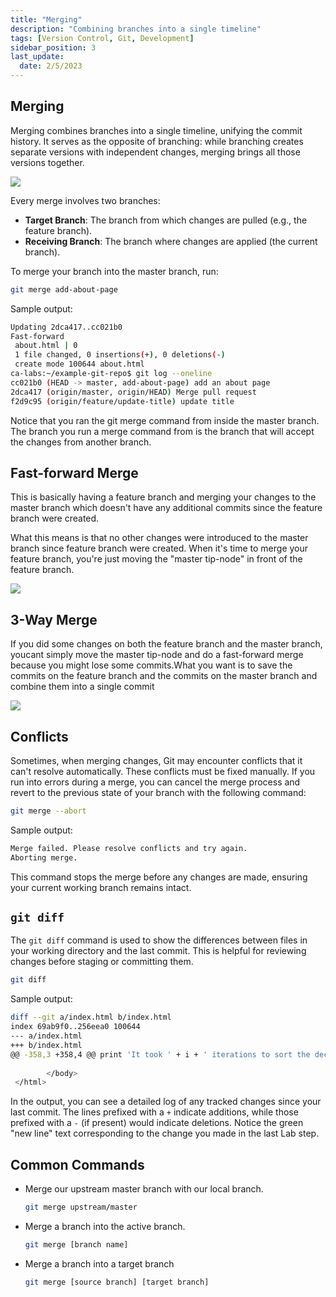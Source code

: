 ```yaml
---
title: "Merging"
description: "Combining branches into a single timeline"
tags: [Version Control, Git, Development]
sidebar_position: 3
last_update:
  date: 2/5/2023
---
```




## Merging

Merging combines branches into a single timeline, unifying the commit history. It serves as the opposite of branching: while branching creates separate versions with independent changes, merging brings all those versions together.

<div style={{textAlign: 'center'}}>

![](/img/docs/merge2.png)

</div>

Every merge involves two branches:

- **Target Branch**: The branch from which changes are pulled (e.g., the feature branch).
- **Receiving Branch**: The branch where changes are applied (the current branch).

To merge your branch into the master branch, run:

```bash
git merge add-about-page
```

Sample output:

```bash
Updating 2dca417..cc021b0
Fast-forward
 about.html | 0
 1 file changed, 0 insertions(+), 0 deletions(-)
 create mode 100644 about.html
ca-labs:~/example-git-repo$ git log --oneline
cc021b0 (HEAD -> master, add-about-page) add an about page
2dca417 (origin/master, origin/HEAD) Merge pull request 
f2d9c95 (origin/feature/update-title) update title 
```

Notice that you ran the git merge command from inside the master branch. The branch you run a merge command from is the branch that will accept the changes from another branch.

## Fast-forward Merge

This is basically having a feature branch and merging your changes to the master branch which doesn't have any additional commits since the feature branch were created.

What this means is that no other changes were introduced to the master branch since feature branch were created. When it's time to merge your feature branch, you're just moving the "master tip-node" in front of the feature branch.


<div style={{textAlign: 'center'}}>

![](/img/docs/mergeff2.png)

</div>


## 3-Way Merge

If you did some changes on both the feature branch and the master branch, youcant simply move the master tip-node and do a fast-forward merge because you might lose some commits.What you want is to save the commits on the feature branch and the commits on the master branch and combine them into a single commit


<div style={{textAlign: 'center'}}>

![](/img/docs/mergeff3.png)

</div>


## Conflicts

Sometimes, when merging changes, Git may encounter conflicts that it can't resolve automatically. These conflicts must be fixed manually. If you run into errors during a merge, you can cancel the merge process and revert to the previous state of your branch with the following command:

```bash
git merge --abort
```

Sample output:

```bash
Merge failed. Please resolve conflicts and try again.
Aborting merge.
```

This command stops the merge before any changes are made, ensuring your current working branch remains intact.


## `git diff`

The `git diff` command is used to show the differences between files in your working directory and the last commit. This is helpful for reviewing changes before staging or committing them.


```bash
git diff
```

Sample output:

```bash 
diff --git a/index.html b/index.html
index 69ab9f0..256eea0 100644
--- a/index.html
+++ b/index.html
@@ -358,3 +358,4 @@ print 'It took ' + i + ' iterations to sort the deck.';</code></pre>
 
        </body>
 </html>
```

In the output, you can see a detailed log of any tracked changes since your last commit. The lines prefixed with a `+` indicate additions, while those prefixed with a `-` (if present) would indicate deletions. Notice the green "new line" text corresponding to the change you made in the last Lab step.

## Common Commands

- Merge our upstream master branch with our local branch.

    ```bash
    git merge upstream/master
    ```

- Merge a branch into the active branch.

    ```bash
    git merge [branch name]	
    ```

- Merge a branch into a target branch
    
    ```bash
    git merge [source branch] [target branch]
    ```
